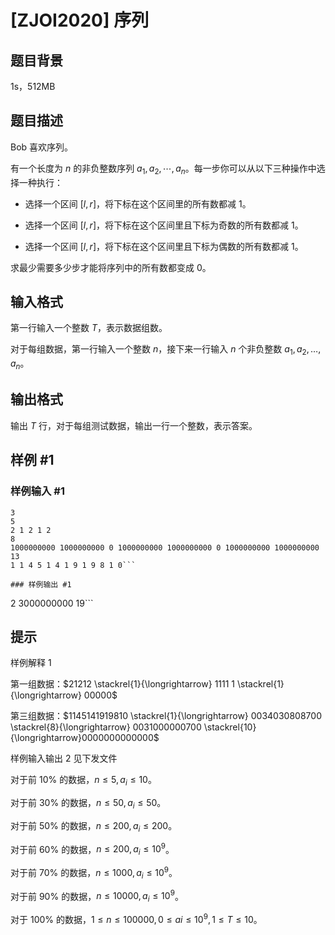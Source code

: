 # [ZJOI2020] 序列

## 题目背景

1s，512MB

## 题目描述

Bob 喜欢序列。

有一个长度为 $n$ 的非负整数序列 $a_1, a_2,\cdots, a_n$。每一步你可以从以下三种操作中选择一种执行：

- 选择一个区间 $[l, r]$，将下标在这个区间里的所有数都减 $1$。

- 选择一个区间 $[l, r]$，将下标在这个区间里且下标为奇数的所有数都减 $1$。

- 选择一个区间 $[l, r]$，将下标在这个区间里且下标为偶数的所有数都减 $1$。

求最少需要多少步才能将序列中的所有数都变成 $0$。

## 输入格式

第一行输入一个整数 $T$，表示数据组数。

对于每组数据，第一行输入一个整数 $n$，接下来一行输入 $n$ 个非负整数 $a_1, a_2,\dots, a_n$。

## 输出格式

输出 $T$ 行，对于每组测试数据，输出一行一个整数，表示答案。

## 样例 #1

### 样例输入 #1
```
3
5
2 1 2 1 2
8
1000000000 1000000000 0 1000000000 1000000000 0 1000000000 1000000000
13
1 1 4 5 1 4 1 9 1 9 8 1 0```

### 样例输出 #1

```
2
3000000000
19```

## 提示

样例解释 $1$

第一组数据：$21212 \stackrel{1}{\longrightarrow} 1111 1 \stackrel{1}{\longrightarrow} 00000$

第三组数据：$1145141919810 \stackrel{1}{\longrightarrow} 0034030808700 \stackrel{8}{\longrightarrow} 0031000000700 \stackrel{10}{\longrightarrow}0000000000000$

样例输入输出 $2$ 见下发文件

对于前 $10\%$ 的数据，$n \leq 5, a_i \leq 10$。

对于前 $30\%$ 的数据，$n \leq 50, a_i \leq 50$。

对于前 $50\%$ 的数据，$n \leq 200, a_i \leq 200$。

对于前 $60\%$ 的数据，$n \leq 200, a_i \leq 10^9$。

对于前 $70\%$ 的数据，$n \leq 1000, a_i \leq 10^9$。

对于前 $90\%$ 的数据，$n \leq 10000, a_i \leq 10^9$。

对于 100% 的数据，$1 \leq n \leq 100000, 0 \leq ai \leq 10^9, 1 \leq T \leq 10$。

